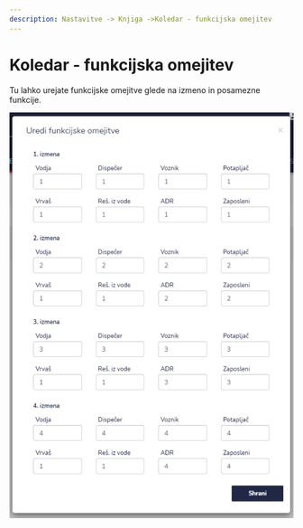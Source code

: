 ```yaml
---
description: Nastavitve -> Knjiga ->Koledar - funkcijska omejitev
---
```


# Koledar - funkcijska omejitev

Tu lahko urejate funkcijske omejitve glede na izmeno in posamezne funkcije.

![](../../.gitbook/assets/N_2_knjiga_1_koledar_funkcija_pogled.PNG)
